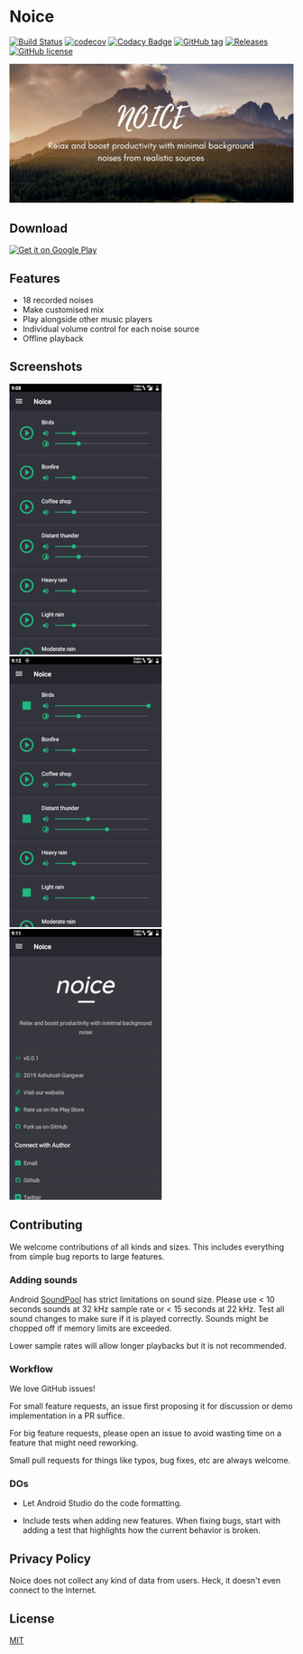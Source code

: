 # Noice

[![Build Status](https://travis-ci.org/ashutoshgngwr/noice.svg?branch=master)](https://travis-ci.org/ashutoshgngwr/noice)
[![codecov](https://codecov.io/gh/ashutoshgngwr/noice/branch/master/graph/badge.svg)](https://codecov.io/gh/ashutoshgngwr/noice)
[![Codacy Badge](https://api.codacy.com/project/badge/Grade/0f13df40999b40579b6f312878e16dac)](https://www.codacy.com/app/ashutoshgngwr/noice?utm_source=github.com&amp;utm_medium=referral&amp;utm_content=ashutoshgngwr/noice&amp;utm_campaign=Badge_Grade)
[![GitHub tag](https://img.shields.io/github/tag-date/ashutoshgngwr/noice.svg?color=orange&label=release)](https://GitHub.com/ashutoshgngwr/noice/tags/)
[![Releases](https://img.shields.io/badge/android-5.0%2B-blue.svg)][google-play-link]
[![GitHub license](https://img.shields.io/github/license/ashutoshgngwr/noice.svg)](https://github.com/ashutoshgngwr/noice/blob/master/LICENSE)

![Feature graphic](graphics/feature.png)

## Download

[![Get it on Google Play](https://i.imgur.com/g9vve1f.png)][google-play-link]

## Features

- 18 recorded noises
- Make customised mix
- Play alongside other music players
- Individual volume control for each noise source
- Offline playback

## Screenshots

![Screenshot 1](graphics/screen-1.png)
![Screenshot 2](graphics/screen-2.png)
![Screenshot 3](graphics/screen-3.png)

## Contributing

We welcome contributions of all kinds and sizes. This includes everything from simple bug reports to large features.

### Adding sounds

Android [SoundPool](https://developer.android.com/reference/android/media/SoundPool) has strict limitations on sound size. Please use < 10 seconds sounds at 32 kHz sample rate or < 15 seconds at 22 kHz. Test all sound changes to make sure if it is played correctly. Sounds might be chopped off if memory limits are exceeded.

Lower sample rates will allow longer playbacks but it is not recommended.

### Workflow

We love GitHub issues!

For small feature requests, an issue first proposing it for discussion or demo implementation in a PR suffice.

For big feature requests, please open an issue to avoid wasting time on a feature that might need reworking.

Small pull requests for things like typos, bug fixes, etc are always welcome.

### DOs

- Let Android Studio do the code formatting.

- Include tests when adding new features. When fixing bugs, start with adding a test that highlights how the current behavior is broken.

## Privacy Policy

Noice does not collect any kind of data from users. Heck, it doesn't even connect to the Internet.

## License

[MIT](LICENSE)

[google-play-link]: https://play.google.com/store/apps/details?id=com.github.ashutoshgngwr.noice
